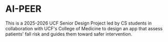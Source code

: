 # AI-PEER
This is a 2025-2026 UCF Senior Design Project led by CS students in collaboration with UCF's College of Medicine to design an app that assess patients' fall risk and guides them toward safer intervention. 
